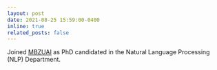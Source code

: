 ```yaml
---
layout: post
date: 2021-08-25 15:59:00-0400
inline: true
related_posts: false
---
```


Joined [MBZUAI](https://mbzuai.ac.ae/) as PhD candidated in the Natural Language Processing (NLP) Department.
